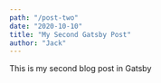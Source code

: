 ```yaml
---
path: "/post-two"
date: "2020-10-10"
title: "My Second Gatsby Post"
author: "Jack"
---
```


This is my second blog post in Gatsby